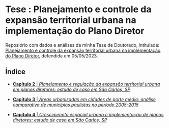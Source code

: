 # Tese : Planejamento e controle da expansão territorial urbana na implementação do Plano Diretor

Reposiório com dados e análises da minha Tese de Doutorado, intitulada: [Planejamento e controle da expansão territorial urbana na implementação do Plano Diretor](https://repositorio.unesp.br/handle/11449/244248), defendida em 05/05/2023.

## Índice

- [**Capítulo 2** | *Planejamento e regulação da expansão territorial urbana em planos diretores: estudo de caso em São Carlos, SP*](https://github.com/icn-sousa/Tese_Planejamento-e-controle-da-expansao-territorial-urbana-na-implementacao-do-Plano-Diretor/tree/main/cap_2)

- [**Capítulo 3** | *Áreas urbanizadas em cidades de porte médio: análise comparativa de municípios paulistas no período 2005-2015*](https://github.com/icn-sousa/Tese_Planejamento-e-controle-da-expansao-territorial-urbana-na-implementacao-do-Plano-Diretor/tree/main/cap_3)

- [**Capítulo 4** | *Crescimennto espacial urbano e implementação de planos diretores: estudo de caso em São Carlos, SP*](https://github.com/icn-sousa/Tese_Planejamento-e-controle-da-expansao-territorial-urbana-na-implementacao-do-Plano-Diretor/tree/main/cap_4)

